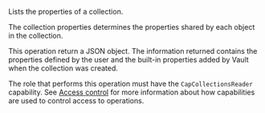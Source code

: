 Lists the properties of a collection.

The collection properties determines the properties shared by each object in the collection.

This operation return a JSON object. The information returned contains the properties
defined by the user and the built-in properties added by Vault when the collection was created.

The role that performs this operation must have the `CapCollectionsReader` capability.
See [Access control](/data-security/identity-and-access-management#access-control) for more information about how
capabilities are used to control access to operations.